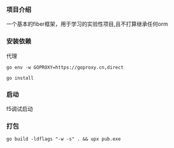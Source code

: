 ### 项目介绍
一个基本的fiber框架，用于学习的实验性项目,且不打算继承任何orm

### 安装依赖
代理
```
go env -w GOPROXY=https://goproxy.cn,direct
```
```
go install
```
### 启动
f5调试启动

### 打包
```
go build -ldflags "-w -s" . && upx pub.exe
```
